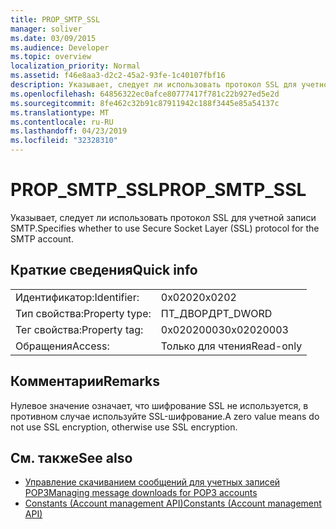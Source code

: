 ```yaml
---
title: PROP_SMTP_SSL
manager: soliver
ms.date: 03/09/2015
ms.audience: Developer
ms.topic: overview
localization_priority: Normal
ms.assetid: f46e8aa3-d2c2-45a2-93fe-1c40107fbf16
description: Указывает, следует ли использовать протокол SSL для учетной записи SMTP.
ms.openlocfilehash: 64856322ec0afce80777417f781c22b927ed5e2d
ms.sourcegitcommit: 8fe462c32b91c87911942c188f3445e85a54137c
ms.translationtype: MT
ms.contentlocale: ru-RU
ms.lasthandoff: 04/23/2019
ms.locfileid: "32328310"
---
```

# <a name="propsmtpssl"></a><span data-ttu-id="71e5e-103">PROP_SMTP_SSL</span><span class="sxs-lookup"><span data-stu-id="71e5e-103">PROP_SMTP_SSL</span></span>

<span data-ttu-id="71e5e-104">Указывает, следует ли использовать протокол SSL для учетной записи SMTP.</span><span class="sxs-lookup"><span data-stu-id="71e5e-104">Specifies whether to use Secure Socket Layer (SSL) protocol for the SMTP account.</span></span>
  
## <a name="quick-info"></a><span data-ttu-id="71e5e-105">Краткие сведения</span><span class="sxs-lookup"><span data-stu-id="71e5e-105">Quick info</span></span>

|||
|:-----|:-----|
|<span data-ttu-id="71e5e-106">Идентификатор:</span><span class="sxs-lookup"><span data-stu-id="71e5e-106">Identifier:</span></span>  <br/> |<span data-ttu-id="71e5e-107">0x0202</span><span class="sxs-lookup"><span data-stu-id="71e5e-107">0x0202</span></span>  <br/> |
|<span data-ttu-id="71e5e-108">Тип свойства:</span><span class="sxs-lookup"><span data-stu-id="71e5e-108">Property type:</span></span>  <br/> |<span data-ttu-id="71e5e-109">ПТ_ДВОРД</span><span class="sxs-lookup"><span data-stu-id="71e5e-109">PT_DWORD</span></span>  <br/> |
|<span data-ttu-id="71e5e-110">Тег свойства:</span><span class="sxs-lookup"><span data-stu-id="71e5e-110">Property tag:</span></span>  <br/> |<span data-ttu-id="71e5e-111">0x02020003</span><span class="sxs-lookup"><span data-stu-id="71e5e-111">0x02020003</span></span>  <br/> |
|<span data-ttu-id="71e5e-112">Обращения</span><span class="sxs-lookup"><span data-stu-id="71e5e-112">Access:</span></span>  <br/> |<span data-ttu-id="71e5e-113">Только для чтения</span><span class="sxs-lookup"><span data-stu-id="71e5e-113">Read-only</span></span>  <br/> |
   
## <a name="remarks"></a><span data-ttu-id="71e5e-114">Комментарии</span><span class="sxs-lookup"><span data-stu-id="71e5e-114">Remarks</span></span>

<span data-ttu-id="71e5e-115">Нулевое значение означает, что шифрование SSL не используется, в противном случае используйте SSL-шифрование.</span><span class="sxs-lookup"><span data-stu-id="71e5e-115">A zero value means do not use SSL encryption, otherwise use SSL encryption.</span></span>
  
## <a name="see-also"></a><span data-ttu-id="71e5e-116">См. также</span><span class="sxs-lookup"><span data-stu-id="71e5e-116">See also</span></span>

- [<span data-ttu-id="71e5e-117">Управление скачиванием сообщений для учетных записей POP3</span><span class="sxs-lookup"><span data-stu-id="71e5e-117">Managing message downloads for POP3 accounts</span></span>](managing-message-downloads-for-pop3-accounts.md) 
- [<span data-ttu-id="71e5e-118">Constants (Account management API)</span><span class="sxs-lookup"><span data-stu-id="71e5e-118">Constants (Account management API)</span></span>](constants-account-management-api.md)

